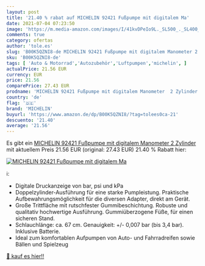 ```yaml
---
layout: post
title: '21.40 % rabat auf MICHELIN 92421 Fußpumpe mit digitalem Ma'
date: 2021-07-04 07:23:50
image: 'https://m.media-amazon.com/images/I/41kvDPeIo9L._SL500_._SL400_.jpg'
comments: true
category: ofertas
author: 'tole.es'
slug: 'B00K5QZNI8-de MICHELIN 92421 Fußpumpe mit digitalem Manometer 2 Zylinder'
sku: 'B00K5QZNI8-de'
tags: [ 'Auto & Motorrad','Autozubehör','Luftpumpen','michelin', ]
actualPrice: 21.56 EUR
currency: EUR
price: 21.56
comparePrice: 27.43 EUR
prodname: 'MICHELIN 92421 Fußpumpe mit digitalem Manometer  2 Zylinder'
country: 'de'
flag: '🇩🇪'
brand: 'MICHELIN'
buyurl: 'https://www.amazon.de/dp/B00K5QZNI8/?tag=tolees0ca-21'
descuento: '21.40'
average: '21.56'
---
```


Es gibt ein [MICHELIN 92421 Fußpumpe mit digitalem Manometer  2 Zylinder](https://www.amazon.de/dp/B00K5QZNI8/?tag=tolees0ca-21) mit aktuellem Preis 21.56 EUR (original: 27.43 EUR) 21.40 % Rabatt hier:

[![MICHELIN 92421 Fußpumpe mit digitalem Ma](https://m.media-amazon.com/images/I/41kvDPeIo9L._SL500_._SL400_.jpg)](https://www.amazon.de/dp/B00K5QZNI8/?tag=tolees0ca-21)

ℹ️:

- Digitale Druckanzeige von bar, psi und kPa
- Doppelzylinder-Ausführung für eine starke Pumpleistung. Praktische Aufbewahrungsmöglichkeit für die diversen Adapter, direkt am Gerät.
- Große Trittfläche mit rutschfester Gummibeschichtung. Robuste und qualitativ hochwertige Ausführung. Gummiüberzogene Füße, für einen sicheren Stand.
- Schlauchlänge: ca. 67 cm. Genauigkeit: +/- 0,007 bar (bis 3,4 bar). Inklusive Batterie.
- Ideal zum komfortablen Aufpumpen von Auto- und Fahrradreifen sowie Bällen und Spielzeug

[🛒 kauf es hier!!](https://www.amazon.de/dp/B00K5QZNI8/?tag=tolees0ca-21)
